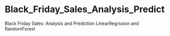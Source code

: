 # Black_Friday_Sales_Analysis_Predict
Black Friday Sales: Analysis and Prediction 
LinearRegrssion and RandomForest
